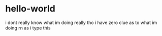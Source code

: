 # hello-world
i dont really know what im doing
really tho i have zero clue as to what im doing rn as i type this
